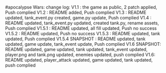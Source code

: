 #apocalypse Wars:
change log:
V1.1 : the game as public, 2 patch applied, Push complied
V1.2 : README added, Push complied
V1.3 : README updated, tank_event.py created, game.py update, Push complied
V1.4 : README updated, tank_event.py updated, created tank.py, rename assets, Push complied
V1.5.1 : README updated, all fill updated, Push no success
V1.5.2 : README updated, Push  no success
V1.5.3 : README updated, tank updated, Push complied
V1.5.4 SNAPSHOT : README updated, tank updated, game update, tank_event update, Push complied
V1.6 SNAPSHOT: README updated, game updated, tank updated, tank_event updated, player.png and tank.png updated, enemies updated, push complied
V1.6: README updated, player_attack updated, game updated, tank updated, push complied